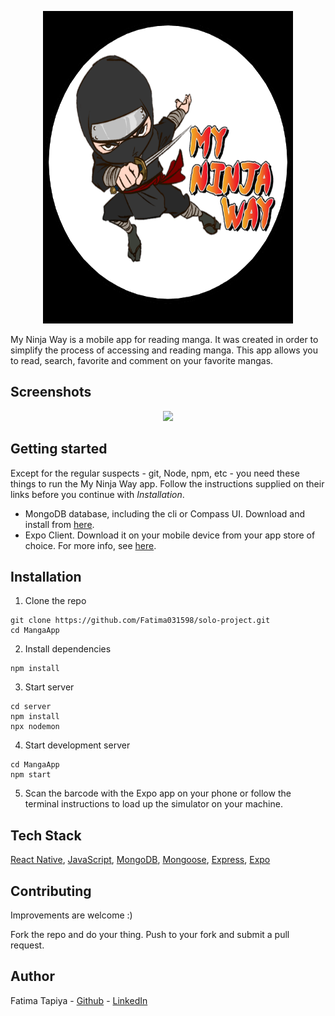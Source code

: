 <p align="center">
  <img src="images/logo.png" width="400"
     height="500"/>
</p>

My Ninja Way is a mobile app for reading manga. It was created in order to simplify the process of accessing and reading manga. This app allows you to read, search, favorite and comment on your favorite mangas.

## Screenshots

<p align="center">
  <img src="images/screenshots.png" />
</p>


## Getting started

Except for the regular suspects - git, Node, npm, etc - you need these things to run the My Ninja Way app. Follow the instructions supplied on their links before you continue with *Installation*.

* MongoDB database, including the cli or Compass UI. Download and install from [here](https://www.mongodb.com/).
* Expo Client. Download it on your mobile device from your app store of choice. For more info, see [here](https://docs.expo.dev).

## Installation

1. Clone the repo

```
git clone https://github.com/Fatima031598/solo-project.git
cd MangaApp
```

2. Install dependencies
```
npm install
```

3. Start server
```
cd server
npm install
npx nodemon
```

4. Start development server
```
cd MangaApp
npm start
```

5. Scan the barcode with the Expo app on your phone or follow the terminal instructions to load up the simulator on your machine.

 ## Tech Stack
 [React Native](https://reactnative.dev/), [JavaScript](https://www.javascript.com/), [MongoDB](https://www.mongodb.com/), [Mongoose](https://mongoosejs.com/), [Express](https://expressjs.com/), [Expo](https://expo.io)


 ## Contributing

Improvements are welcome :)

Fork the repo and do your thing. Push to your fork and submit a pull request.


## Author

Fatima Tapiya - [Github](https://github.com/Fatima031598) - [LinkedIn](https://www.linkedin.com/in/fatima-tapiya/)
